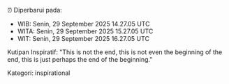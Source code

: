 ⏰ Diperbarui pada:
- WIB: Senin, 29 September 2025 14.27.05 UTC
- WITA: Senin, 29 September 2025 15.27.05 UTC
- WIT: Senin, 29 September 2025 16.27.05 UTC

Kutipan Inspiratif:
"This is not the end, this is not even the beginning of the end, this is just perhaps the end of the beginning."


Kategori: inspirational

